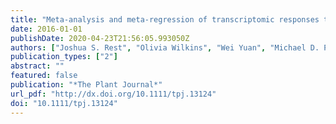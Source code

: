 ```yaml
---
title: "Meta-analysis and meta-regression of transcriptomic responses to water stress in Arabidopsis"
date: 2016-01-01
publishDate: 2020-04-23T21:56:05.993050Z
authors: ["Joshua S. Rest", "Olivia Wilkins", "Wei Yuan", "Michael D. Purugganan", "Jessica Gurevitch"]
publication_types: ["2"]
abstract: ""
featured: false
publication: "*The Plant Journal*"
url_pdf: "http://dx.doi.org/10.1111/tpj.13124"
doi: "10.1111/tpj.13124"
---
```



